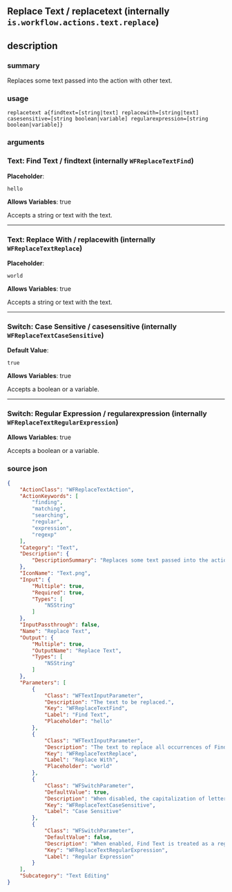 
## Replace Text / replacetext (internally `is.workflow.actions.text.replace`)



## description
### summary
Replaces some text passed into the action with other text.


### usage
`replacetext a{findtext=[string|text] replacewith=[string|text] casesensitive=[string boolean|variable] regularexpression=[string boolean|variable]}`

### arguments
### Text: Find Text / findtext (internally `WFReplaceTextFind`)
**Placeholder**:
```
hello
```
**Allows Variables**: true



Accepts a string 
or text
with the text.

---

### Text: Replace With / replacewith (internally `WFReplaceTextReplace`)
**Placeholder**:
```
world
```
**Allows Variables**: true



Accepts a string 
or text
with the text.

---

### Switch: Case Sensitive / casesensitive (internally `WFReplaceTextCaseSensitive`)
**Default Value**:
```
true
```
**Allows Variables**: true



Accepts a boolean
or a variable.

---

### Switch: Regular Expression / regularexpression (internally `WFReplaceTextRegularExpression`)
**Allows Variables**: true



Accepts a boolean
or a variable.

### source json

```json
{
	"ActionClass": "WFReplaceTextAction",
	"ActionKeywords": [
		"finding",
		"matching",
		"searching",
		"regular",
		"expression",
		"regexp"
	],
	"Category": "Text",
	"Description": {
		"DescriptionSummary": "Replaces some text passed into the action with other text."
	},
	"IconName": "Text.png",
	"Input": {
		"Multiple": true,
		"Required": true,
		"Types": [
			"NSString"
		]
	},
	"InputPassthrough": false,
	"Name": "Replace Text",
	"Output": {
		"Multiple": true,
		"OutputName": "Replace Text",
		"Types": [
			"NSString"
		]
	},
	"Parameters": [
		{
			"Class": "WFTextInputParameter",
			"Description": "The text to be replaced.",
			"Key": "WFReplaceTextFind",
			"Label": "Find Text",
			"Placeholder": "hello"
		},
		{
			"Class": "WFTextInputParameter",
			"Description": "The text to replace all occurrences of Find Text.",
			"Key": "WFReplaceTextReplace",
			"Label": "Replace With",
			"Placeholder": "world"
		},
		{
			"Class": "WFSwitchParameter",
			"DefaultValue": true,
			"Description": "When disabled, the capitalization of letters is ignored.",
			"Key": "WFReplaceTextCaseSensitive",
			"Label": "Case Sensitive"
		},
		{
			"Class": "WFSwitchParameter",
			"DefaultValue": false,
			"Description": "When enabled, Find Text is treated as a regular expression.",
			"Key": "WFReplaceTextRegularExpression",
			"Label": "Regular Expression"
		}
	],
	"Subcategory": "Text Editing"
}
```
